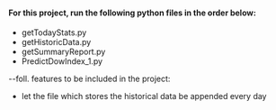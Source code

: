 #### For this project, run the following python files in the order below:

* getTodayStats.py
* getHistoricData.py
* getSummaryReport.py
* PredictDowIndex_1.py




--foll. features to be included in the project:
   * let the file which stores the historical data be appended every day
